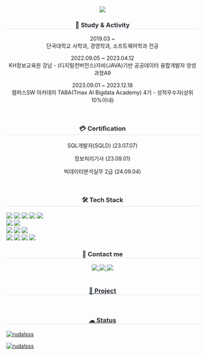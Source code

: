 <div align="center">
<img src="https://capsule-render.vercel.app/api?type=waving&color=auto&height=300&section=header&text=Welcome👋&fontSize=50&animation=fadeIn&fontAlignY=38&desc=kyungmin's%20GitHub%20Profile&descAlignY=51&descAlign=62" />
</div>

<div align="center">
  <h3 style="border-bottom: 1px solid #d8dee4; color: #282d33;"> 🚀 Study & Activity </h3>
  <p>2019.03 ~ <br>단국대학교 사학과, 경영학과, 소프트웨어학과 전공<br></p>
  <p>2022.09.05 ~ 2023.04.12 <br> KH정보교육원 강남 - (디지털컨버전스)자바(JAVA)기반 공공데이터 융합개발자 양성과정A9<br></p>
  <p>2023.09.01 ~ 2023.12.18 <br> 캠퍼스SW 아카데미 TABA(Tmax AI Bigdata Academy) 4기 - 성적우수자(상위 10%이내)</p>
</div>
<br>

<div align="center">
  <h3 style="border-bottom: 1px solid #d8dee4; color: #282d33;"> 💳 Certification </h3>
  <p> SQL개발자(SQLD) (23.07.07) </p>
  <p> 정보처리기사 (23.09.01) </p>
  <p> 빅데이터분석실무 2급 (24.09.04) </p>
</div>
<br>

<div align="center">
  <h3 style="border-bottom: 1px solid #d8dee4; color: #282d33;"> 🛠️ Tech Stack </h3>
  <div style="text-align: left;">
    <div style="margin: ; text-align: left;" "text-align: left;"> 
          <img src="https://img.shields.io/badge/Java-007396?style=flat-square&logo=Java&logoColor=white">
          <img src="https://img.shields.io/badge/C-A8B9CC?style=flat-square&logo=C&logoColor=white">
          <img src="https://img.shields.io/badge/C++-00599C?style=flat-square&logo=C%2B%2B&logoColor=white">
          <img src="https://img.shields.io/badge/Python-3776AB?style=flat-square&logo=Python&logoColor=white">
          <img src="https://img.shields.io/badge/Javascript-F7DF1E?style=flat-square&logo=Javascript&logoColor=white"><br>
          <img src="https://img.shields.io/badge/Spring Boot-6DB33F?style=flat-square&logo=Spring Boot&logoColor=white">
          <img src="https://img.shields.io/badge/Spring-6DB33F?style=flat-square&logo=Spring&logoColor=white"><br>
          <img src="https://img.shields.io/badge/Oracle-F80000?style=flat-square&logo=Oracle&logoColor=white">
          <img src="https://img.shields.io/badge/MySQL-4479A1?style=flat-square&logo=MySQL&logoColor=white">
          <img src="https://img.shields.io/badge/R-276DC3?style=flat-square&logo=R&logoColor=white"><br>
          <img src="https://img.shields.io/badge/jQuery-E9568E?style=flat-square&logo=jQuery&logoColor=white">
          <img src="https://img.shields.io/badge/Bootstrap-7952B3?style=flat-square&logo=Bootstrap&logoColor=white">
          <img src="https://img.shields.io/badge/CSS3-FF9A00?style=flat-square&logo=CSS3&logoColor=white">
          <img src="https://img.shields.io/badge/HTML5-E34F26?style=flat-square&logo=HTML5&logoColor=white">
      </div>
    </div>
</div>

<div align="center">
  <h3 style="border-bottom: 1px solid #d8dee4; color: #282d33;"> 📩 Contact me </h3>
  <a href="https://linda284.tistory.com"><img src="https://img.shields.io/badge/Tistory-232F3E?style=flat-square&logo=Tistory&logoColor=white&link=https://linda284.tistory.com/">
  <a href="https://github.com/rudalsss"><img src="https://img.shields.io/badge/GitHub-181717?style=flat-square&logo=GitHub&logoColor=white&link=https://github.com/rudalsss">
  <a href="https://blog.naver.com/linda284"><img src="https://img.shields.io/badge/Naver-03C75A?style=flat-square&logo=Naver&logoColor=white&link=https://blog.naver.com/linda284">
</div>
<br>

<div align="center">
  <h3 style="border-bottom: 1px solid #d8dee4; color: #282d33;"> 🎈 Project </h3>
</div>
<br>

<div align="center">
  <h3 style="border-bottom: 1px solid #d8dee4; color: #282d33;"> ☁ Status </h3>
</div>
  <!--<a href="https://hits.seeyoufarm.com"><img src="https://hits.seeyoufarm.com/api/count/incr/badge.svg?url=https%3A%2F%2Fgithub.com%2Frudalsss%2Fhit-counter&count_bg=%2379C83D&title_bg=%23555555&icon=&icon_color=%23E7E7E7&title=hits&edge_flat=false"/></a> -->
  <p><img src="https://github-readme-stats.vercel.app/api/top-langs?username=rudalsss&show_icons=true&theme=tokyonight&bg_color=000000&locale=en&layout=compact" alt="rudalsss" /></p>
  <p><img src="https://github-readme-stats.vercel.app/api?username=rudalsss&show_icons=true&theme=dracula&locale=en"   alt="rudalsss" /></p>


